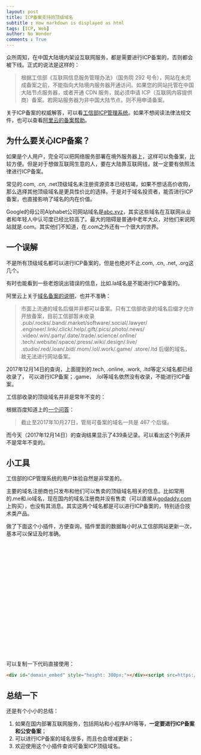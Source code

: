 ```yaml
---
layout: post
title: ICP备案支持的顶级域名
subtitle : How markdown is displayed as html
tags: [ICP, Web]
author: No Wonder
comments : True
---
```

众所周知，在中国大陆境内架设互联网服务，都是需要进行ICP备案的，否则都会被下线。正式的说法是这样的：

> 根据工信部《互联网信息服务管理办法》（国务院 292 号令），网站在未完成备案之前，不能指向大陆境内服务器开通访问。如果您的网站托管在中国大陆节点服务器，或者开通 CDN 服务，就必须申请 ICP（互联网内容提供商）备案。若网站服务器为非中国大陆节点，则不用申请备案。

关于ICP备案的权威解答，可以看[工信部ICP管理系统](http://www.miitbeian.gov.cn/)。如果不想阅读法律法规文件，也可以查看[阿里云的备案帮助](https://help.aliyun.com/knowledge_detail/36898.html)。

## 为什么要关心ICP备案？
如果是个人用户，完全可以把网络服务部署在境外服务器上，这样可以免备案，比较方便。但是对于想做互联网生意的人，要在大陆靠互联网钱，就一定要有依照法律进行ICP备案。

常见的.com, .cn, .net顶级域名未注册资源资本已经枯竭，如果不想话高价收购，那么选择其他顶级域名是更具性价比的选择。于是对于域名投资者，能否进行ICP备案，也直接影响了域名的内在价值。

Google的母公司Alphabet公司网站域名是[abc.xyz](https://abc.xyz/)，其实这些域名在互联网从业者和年轻人中认可度已经比较高了。最大的阻碍是普通中老年大众，对他们来说网站就是.com。其实他们不知道，在.com之外还有一个很大的世界。

## 一个误解
不是所有顶级域名都可以进行ICP备案的，但是也绝对不止.com, .cn, .net, .org这几个。

有时也能看到一些老炮说出错误的信息，比如.la域名是不能进行ICP备案的。

阿里云上关于[域名备案的说明](https://help.aliyun.com/knowledge_detail/36904.html?spm=5176.doc59007.6.607.p3nHnh)，也并不准确：
> 市面上流通的域名后缀并非都可以备案。只有工信部收录的域名后缀才允许开放备案，目前工信部暂未收录 .pub/.rocks/.band/.market/software/.social/.lawyer/
> .engineer/.link/.click/.help/.gift/.pics/.photo/.news/
> .video/.win/.party/.date/.trade/.science/.online/
> .tech/.website/.space/.press/.wiki/.design/.live/
> .studio/.red/.loan/.bid/.mom/.lol/.work/.game/
> .store/.ltd 后缀的域名，故无法进行网站备案。


2017年12月14日的查询，上面提到的.tech, .online, .work, .ltd等定义域名都已经收录了， 可以进行ICP备案；.game， .lol等域名依然没有收录，不能进行ICP备案。

工信部收录的顶级域名并非是常年不变的：

根据百度知道上的[一个问答](https://zhidao.baidu.com/question/1049921757886904459.html)：
> 截止至2017年10月27日，管局可备案的域名一共是 467 个后缀。

而今天（2017年12月14日）的查询结果显示了439条记录。可以看出这个列表并不是常年不变的。

## 小工具
工信部的ICP管理系统的用户体验自然是非常差的。

主要的域名注册商也只发布和他们可以售卖的顶级域名相关的信息。比如常用的.me和.io域名，现在国内的域名注册商并没有售卖（可以直接从[godaddy.com](https://www.godaddy.com)上购买），也没有其消息。其实这两个域名都是可以进行ICP备案的，特别适合技术类产品。

做了下面这个小插件，方便查询。插件里面的数据每小时从工信部网站更新一次，基本可以保证及时准确。

<div id="domain_embed" style="height: 300px;"></div><script src=https://domain.nowonder.me/javascripts/embed.min.js async></script>

可以复制一下代码直接使用：
```html
<div id="domain_embed" style="height: 300px;"></div><script src=https://domain.nowonder.me/javascripts/embed.min.js async></script>
```

## 总结一下
还是有个小小的总结：
1. 如果在国内部署互联网服务，包括网站和小程序API等等，**一定要进行ICP备案和公安备案**；
2. 可以进行ICP备案的域名很多，而且也会增减更新；
3. 欢迎使用这个小插件查询可备案ICP顶级域名。
